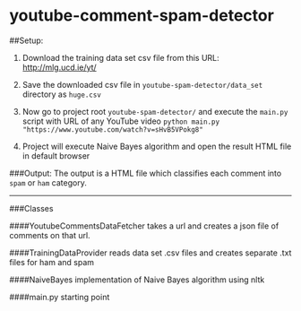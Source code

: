 # youtube-comment-spam-detector

##Setup:
1) Download the training data set csv file from this URL: http://mlg.ucd.ie/yt/

2) Save the downloaded csv file in `youtube-spam-detector/data_set` directory as `huge.csv`

3) Now go to project root `youtube-spam-detector/` and execute the `main.py` script with URL of any YouTube video
   `python main.py "https://www.youtube.com/watch?v=sHvB5VPokg8"`
   
4) Project will execute Naive Bayes algorithm and open the result HTML file in default browser
   
###Output:
The output is a HTML file which classifies each comment into `spam` or `ham` category. 


----------------------------------------------------------------------
###Classes

####YoutubeCommentsDataFetcher
takes a url and creates a json file of comments on that url.

####TrainingDataProvider
reads data set .csv files and creates separate .txt files for ham and spam

####NaiveBayes
implementation of Naive Bayes algorithm using nltk

####main.py
starting point
